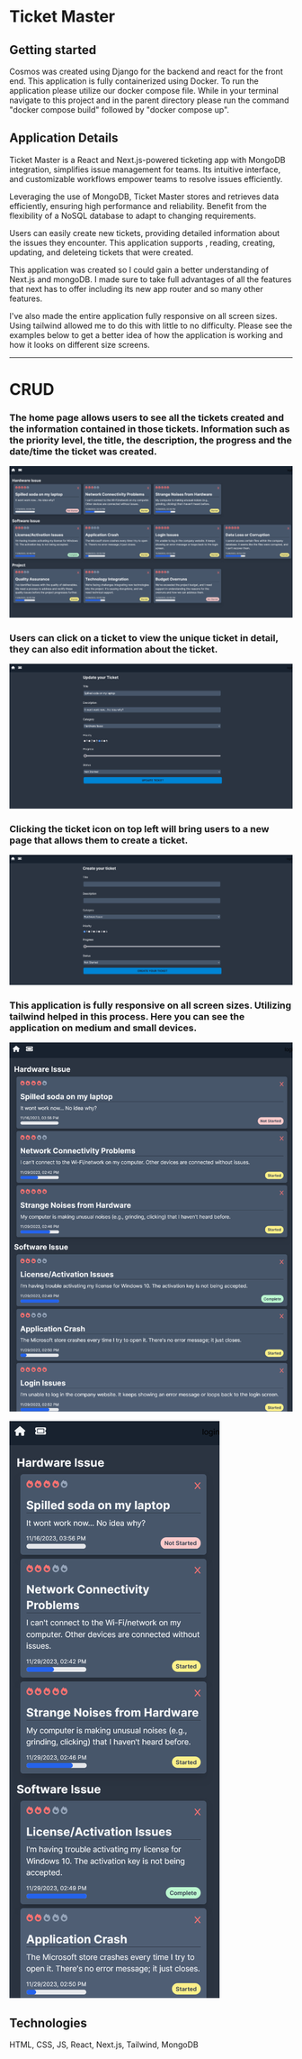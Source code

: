# Ticket Master



## Getting started

Cosmos was created using Django for the backend and react for the front end. This application is fully containerized using Docker. To run the application please utilize our docker compose file. While in your terminal navigate to this project and in the parent directory please run the command "docker compose build" followed by "docker compose up". 

## Application Details

Ticket Master is a React and Next.js-powered ticketing app with MongoDB integration, simplifies issue management for teams. Its intuitive interface, and customizable workflows empower teams to resolve issues efficiently.

Leveraging the use of MongoDB, Ticket Master stores and retrieves data efficiently, ensuring high performance and reliability. Benefit from the flexibility of a NoSQL database to adapt to changing requirements.

Users can easily create new tickets, providing detailed information about the issues they encounter. This application supports , reading, creating, updating, and deleteing tickets that were created.

This application was created so I could gain a better understanding of Next.js and mongoDB. I made sure to take full advantages of all the features that next has to offer including its new app router and so many other features. 

I've also made the entire application fully responsive on all screen sizes. Using tailwind allowed me to do this with little to no difficulty. Please see the examples below to get a better idea of how the application is working and how it looks on different size screens.
***



# CRUD


<h3> The home page allows users to see all the tickets created and the information contained in those tickets. Information such as the priority level, the title, the description, the progress and the date/time the ticket was created. </h3>

![grab-landing-page](public/images/Home.png)

<h3> Users can click on a ticket to view the unique ticket in detail, they can also edit information about the ticket. </h3>

![grab-landing-page](public/images/Update.png)



<h3> Clicking the ticket icon on top left will bring users to a new page that allows them to create a ticket. </h3>

![grab-landing-page](public/images/Create.png)


<h3> This application is fully responsive on all screen sizes. Utilizing tailwind helped in this process. Here you can see the application on medium and small devices. </h3>

![grab-landing-page](public/images/Medium.png)

![grab-landing-page](public/images/Small.png)





## Technologies 
HTML, CSS, JS, React, Next.js, Tailwind, MongoDB
